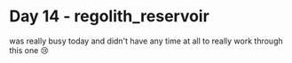 # Day 14 - regolith_reservoir

was really busy today and didn't have any time at all to really work through this one 😢
